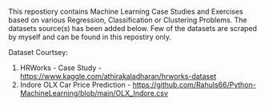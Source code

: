 This repostiory contains Machine Learning Case Studies and Exercises based on various Regression, Classification or Clustering Problems. The datasets source(s) has been added below. 
Few of the datasets are scraped by myself and can be found in this repostiry only.

Dataset Courtsey:

1.  HRWorks - Case Study - https://www.kaggle.com/athirakaladharan/hrworks-dataset
2.  Indore OLX Car Price Prediction - https://github.com/Rahuls66/Python-MachineLearning/blob/main/OLX_Indore.csv
